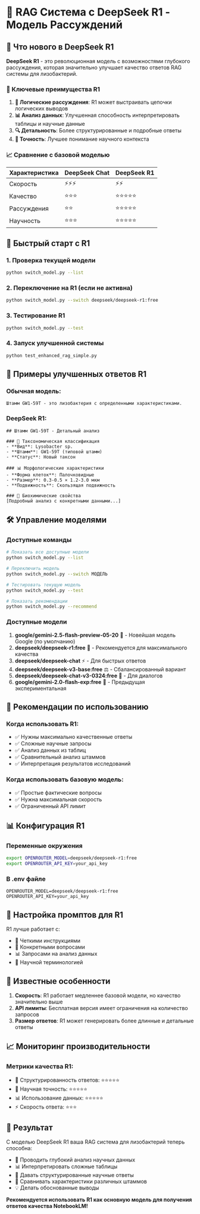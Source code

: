 # 🧠 RAG Система с DeepSeek R1 - Модель Рассуждений

## 🎯 Что нового в DeepSeek R1

**DeepSeek R1** - это революционная модель с возможностями глубокого рассуждения, которая значительно улучшает качество ответов RAG системы для лизобактерий.

### 🔬 Ключевые преимущества R1

1. **🧠 Логические рассуждения**: R1 может выстраивать цепочки логических выводов
2. **📊 Анализ данных**: Улучшенная способность интерпретировать таблицы и научные данные
3. **🔍 Детальность**: Более структурированные и подробные ответы
4. **🎯 Точность**: Лучшее понимание научного контекста

### 📈 Сравнение с базовой моделью

| Характеристика | DeepSeek Chat | DeepSeek R1 |
|----------------|---------------|-------------|
| Скорость       | ⚡⚡⚡          | ⚡⚡         |
| Качество       | ⭐⭐⭐          | ⭐⭐⭐⭐⭐     |
| Рассуждения    | ⭐⭐           | ⭐⭐⭐⭐⭐     |
| Научность      | ⭐⭐⭐          | ⭐⭐⭐⭐⭐     |

## 🚀 Быстрый старт с R1

### 1. Проверка текущей модели
```bash
python switch_model.py --list
```

### 2. Переключение на R1 (если не активна)
```bash
python switch_model.py --switch deepseek/deepseek-r1:free
```

### 3. Тестирование R1
```bash
python switch_model.py --test
```

### 4. Запуск улучшенной системы
```bash
python test_enhanced_rag_simple.py
```

## 🧪 Примеры улучшенных ответов R1

### Обычная модель:
```
Штамм GW1-59T - это лизобактерия с определенными характеристиками.
```

### DeepSeek R1:
```
## Штамм GW1-59T - Детальный анализ

### 🔬 Таксономическая классификация
- **Вид**: Lysobacter sp.
- **Штамм**: GW1-59T (типовой штамм)
- **Статус**: Новый таксон

### 📊 Морфологические характеристики
- **Форма клеток**: Палочковидные
- **Размер**: 0.3-0.5 × 1.2-3.0 мкм
- **Подвижность**: Скользящая подвижность

### 🧬 Биохимические свойства
[Подробный анализ с конкретными данными...]
```

## 🛠️ Управление моделями

### Доступные команды

```bash
# Показать все доступные модели
python switch_model.py --list

# Переключить модель
python switch_model.py --switch МОДЕЛЬ

# Тестировать текущую модель
python switch_model.py --test

# Показать рекомендации
python switch_model.py --recommend
```

### Доступные модели

1. **google/gemini-2.5-flash-preview-05-20** 🌟 - Новейшая модель Google (по умолчанию)
2. **deepseek/deepseek-r1:free** 🧠 - Рекомендуется для максимального качества
3. **deepseek/deepseek-chat** ⚡ - Для быстрых ответов
4. **deepseek/deepseek-v3-base:free** ⚖️ - Сбалансированный вариант
5. **deepseek/deepseek-chat-v3-0324:free** 💬 - Для диалогов
6. **google/gemini-2.0-flash-exp:free** 🚀 - Предыдущая экспериментальная

## 🎯 Рекомендации по использованию

### Когда использовать R1:
- ✅ Нужны максимально качественные ответы
- ✅ Сложные научные запросы
- ✅ Анализ данных из таблиц
- ✅ Сравнительный анализ штаммов
- ✅ Интерпретация результатов исследований

### Когда использовать базовую модель:
- ✅ Простые фактические вопросы
- ✅ Нужна максимальная скорость
- ✅ Ограниченный API лимит

## 📊 Конфигурация R1

### Переменные окружения
```bash
export OPENROUTER_MODEL=deepseek/deepseek-r1:free
export OPENROUTER_API_KEY=your_api_key
```

### В .env файле
```
OPENROUTER_MODEL=deepseek/deepseek-r1:free
OPENROUTER_API_KEY=your_api_key
```

## 🔧 Настройка промптов для R1

R1 лучше работает с:
- 📝 Четкими инструкциями
- 🎯 Конкретными вопросами
- 📊 Запросами на анализ данных
- 🔬 Научной терминологией

## 🚨 Известные особенности

1. **Скорость**: R1 работает медленнее базовой модели, но качество значительно выше
2. **API лимиты**: Бесплатная версия имеет ограничения на количество запросов
3. **Размер ответов**: R1 может генерировать более длинные и детальные ответы

## 📈 Мониторинг производительности

### Метрики качества R1:
- 📝 Структурированность ответов: ⭐⭐⭐⭐⭐
- 🔬 Научная точность: ⭐⭐⭐⭐⭐
- 📊 Использование данных: ⭐⭐⭐⭐⭐
- ⚡ Скорость ответа: ⭐⭐⭐

## 🎉 Результат

С моделью DeepSeek R1 ваша RAG система для лизобактерий теперь способна:

- 🧠 Проводить глубокий анализ научных данных
- 📊 Интерпретировать сложные таблицы
- 🔬 Давать структурированные научные ответы
- 🎯 Сравнивать характеристики различных штаммов
- 💡 Делать обоснованные выводы

**Рекомендуется использовать R1 как основную модель для получения ответов качества NotebookLM!** 
